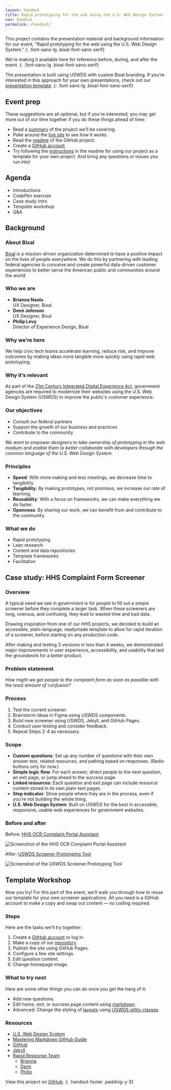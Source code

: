 ```yaml
---
layout: handout
title: Rapid prototyping for the web using the U.S. Web Design System — Handout
nav: Handout
permalink: /handout/
--- 
```


This project contains the presentation material and background information for our event, "Rapid prototyping for the web using the U.S. Web Design System."
{: .font-sans-lg .bixal-font-sans-serif}

We're making it available here for reference before, during, and after the event.
{: .font-sans-lg .bixal-font-sans-serif}

The presentation is built using USWDS with custom Bixal branding. If you're interested in this approach for your own presentations, check out our [presentation template](https://github.com/Bixal/presentation-template).
{: .font-sans-lg .bixal-font-sans-serif}

## Event prep

These suggestions are all optional, but if you're interested, you may get more out of our time together if you do these things ahead of time:
- Read a [summary](https://github.com/Bixal/rapid-response-team/wiki/Project-story-%E2%80%94-USWDS-Screener-Prototyping-Tool) of the project we'll be covering.
- Poke around the [live site](https://bixal.github.io/uswds-screener-prototyping-tool/) to see how it works.
- Read the [readme](https://github.com/Bixal/uswds-screener-prototyping-tool#readme) of the GitHub project.
- Create a [GitHub account](https://github.com/signup).
- Try following the [instructions](https://github.com/Bixal/uswds-screener-prototyping-tool#how-to) in the readme for using our project as a template for your own project. And bring any questions or issues you run into!

## Agenda

- Introductions
- CodePen exercise
- Case study intro
- Template workshop
- Q&A

## Background

### About Bixal

[Bixal](https://www.bixal.com/) is a mission-driven organization determined to have a positive impact on the lives of people everywhere.
We do this by partnering with leading federal agencies to conceive and create powerful data-driven customer experiences to better serve the American public and communities around the world.

### Who we are

- **Brianna Naolu**  
  UX Designer, Bixal
- **Demi Johnson**  
  UX Designer, Bixal
- **Philip Levy**  
  Director of Experience Design, Bixal

### Why we’re here

We help civic tech teams accelerate learning, reduce risk, and improve outcomes by making ideas more tangible more quickly using rapid web prototyping.

### Why it’s relevant

As part of the [21st Century Integrated Digital Experience Act](https://digital.gov/resources/21st-century-integrated-digital-experience-act/), government agencies are required to modernize their websites using the U.S. Web Design System (USWDS) to improve the public's customer experience.

### Our objectives

- Consult our federal partners
- Support the growth of our business and practices
- Contribute to the community

*We want to empower designers to take ownership of prototyping in the web medium and enable them to better collaborate with developers through the common language of the U.S. Web Design System.*

### Principles

- **Speed**: With more making and less meetings, we decrease time to tangibility.
- **Tangibility**: By making prototypes, not promises, we increase our rate of learning.
- **Reusability**: With a focus on frameworks, we can make everything we do faster.
- **Openness**: By sharing our work, we can benefit from and contribute to the community.

### What we do

- Rapid prototyping
- Lean research
- Content and data repositories
- Template frameworks
- Facilitation

## Case study: HHS Complaint Form Screener

### Overview

A typical need we see in government is for people to fill out a simple screener before they complete a larger task. When these screeners are long, onerous, and confusing, they lead to wasted time and bad data.

Drawing inspiration from one of our HHS projects, we decided to build an accessible, plain-language, readymade template to allow for rapid iteration of a screener, before starting on any production code.

After making and testing 3 versions in less than 4 weeks, we demonstrated major improvements in user experience, accessibility, and usability that laid the groundwork for a better product.

### Problem statement

*How might we get people to the complaint form as soon as possible with the least amount of confusion?*

### Process

1. Test the current screener.
2. Brainstorm ideas in Figma using USWDS components.
3. Build new screener using USWDS, Jekyll, and GitHub Pages.
4. Conduct user testing and consider feedback.
5. Repeat Steps 2-4 as necessary.

### Scope

- **Custom questions**: Set up any number of questions with their own answer text, related resources, and pathing based on responses. (Radio buttons only for now.)
- **Simple logic flow**: For each answer, direct people to the next question, an exit page, or jump ahead to the success page.
- **Linked resources**: Each question and exit page can include resource content stored in its own plain-text pages.
- **Step indicator**: Show people where they are in the process, even if you're not building the whole thing.
- **U.S. Web Design System**: Built on USWDS for the best in accessible, responsive, usable web experiences for government websites.

### Before and after

Before: [HHS OCR Complaint Portal Assistant](https://ocrportal.hhs.gov/ocr/smartscreen/main.jsf)

![Screenshot of the HHS OCR Complaint Portal Assistant](https://user-images.githubusercontent.com/5177337/130708696-12c73c11-54c2-4369-a9e9-92c1c0ec8c63.png)

After: [USWDS Screener Prototyping Tool](https://bixal.github.io/uswds-screener-prototyping-tool/)

![Screenshot of the USWDS Screener Prototyping Tool](https://user-images.githubusercontent.com/5177337/133936552-9b11cb4e-5a95-4e66-a029-6822b8bd372b.png)

## Template Workshop

Now you try! For this part of the event, we'll walk you through how to reuse our template for your own screener applications. All you need is a GitHub account to make a copy and swap out content — no coding required.

### Steps

Here are the tasks we'll try together:

1. Create a [GitHub account](https://github.com/signup) or log in.
2. Make a copy of our [repository](https://github.com/Bixal/uswds-screener-prototyping-tool/generate).
3. Publish the site using GitHub Pages.
4. Configure a few site settings.
5. Edit question content.
6. Change homepage image.

### What to try next

Here are some other things you can do once you get the hang of it:

- Add new questions.
- Edit home, exit, or success page content using [markdown](https://guides.github.com/features/mastering-markdown/).
- Advanced: Change the styling of [layouts](https://jekyllrb.com/docs/step-by-step/04-layouts/) using [USWDS utility classes](https://designsystem.digital.gov/utilities/).

### Resources

- [U.S. Web Design System](https://designsystem.digital.gov/)
- [Mastering Markdown GitHub Guide](https://guides.github.com/features/mastering-markdown/)
- [GitHub](https://github.com/)
- [Jekyll](https://jekyllrb.com/)
- [Rapid Response Team](https://github.com/Bixal/rapid-response-team/wiki)
    - [Brianna](https://www.linkedin.com/in/bnaolu/)
    - [Demi](https://www.linkedin.com/in/demi-brown-johnson/)
    - [Philip](https://twitter.com/pglevy)


View this project on [GitHub](https://github.com/Bixal/rapid-web-prototyping-fieldtrip#readme).
{: .handout-footer .padding-y-3}